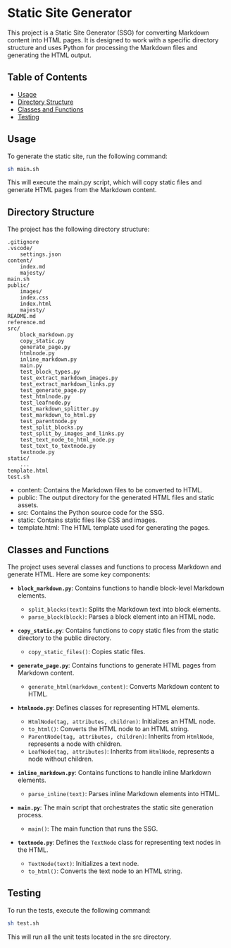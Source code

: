 # Static Site Generator

This project is a Static Site Generator (SSG) for converting Markdown content into HTML pages. It is designed to work with a specific directory structure and uses Python for processing the Markdown files and generating the HTML output.

## Table of Contents

- [Usage](#usage)
- [Directory Structure](#directory-structure)
- [Classes and Functions](#classes-and-functions)
- [Testing](#testing)

## Usage

To generate the static site, run the following command:

```sh
sh main.sh
```

This will execute the main.py script, which will copy static files and generate HTML pages from the Markdown content.

## Directory Structure

The project has the following directory structure:

```text
.gitignore
.vscode/
    settings.json
content/
    index.md
    majesty/
main.sh
public/
    images/
    index.css
    index.html
    majesty/
README.md
reference.md
src/
    block_markdown.py
    copy_static.py
    generate_page.py
    htmlnode.py
    inline_markdown.py
    main.py
    test_block_types.py
    test_extract_markdown_images.py
    test_extract_markdown_links.py
    test_generate_page.py
    test_htmlnode.py
    test_leafnode.py
    test_markdown_splitter.py
    test_markdown_to_html.py
    test_parentnode.py
    test_split_blocks.py
    test_split_by_images_and_links.py
    test_text_node_to_html_node.py
    test_text_to_textnode.py
    textnode.py
static/
    ...
template.html
test.sh
```

- content: Contains the Markdown files to be converted to HTML.
- public: The output directory for the generated HTML files and static assets.
- src: Contains the Python source code for the SSG.
- static: Contains static files like CSS and images.
- template.html: The HTML template used for generating the pages.

## Classes and Functions

The project uses several classes and functions to process Markdown and generate HTML. Here are some key components:

- **`block_markdown.py`**: Contains functions to handle block-level Markdown elements.
  - `split_blocks(text)`: Splits the Markdown text into block elements.
  - `parse_block(block)`: Parses a block element into an HTML node.

- **`copy_static.py`**: Contains functions to copy static files from the static directory to the public directory.
  - `copy_static_files()`: Copies static files.

- **`generate_page.py`**: Contains functions to generate HTML pages from Markdown content.
  - `generate_html(markdown_content)`: Converts Markdown content to HTML.

- **`htmlnode.py`**: Defines classes for representing HTML elements.
  - `HtmlNode(tag, attributes, children)`: Initializes an HTML node.
  - `to_html()`: Converts the HTML node to an HTML string.
  - `ParentNode(tag, attributes, children)`: Inherits from `HtmlNode`, represents a node with children.
  - `LeafNode(tag, attributes)`: Inherits from `HtmlNode`, represents a node without children.

- **`inline_markdown.py`**: Contains functions to handle inline Markdown elements.
  - `parse_inline(text)`: Parses inline Markdown elements into HTML.

- **`main.py`**: The main script that orchestrates the static site generation process.
  - `main()`: The main function that runs the SSG.

- **`textnode.py`**: Defines the `TextNode` class for representing text nodes in the HTML.
  - `TextNode(text)`: Initializes a text node.
  - `to_html()`: Converts the text node to an HTML string.

## Testing

To run the tests, execute the following command:

```sh
sh test.sh
```

This will run all the unit tests located in the src directory.
